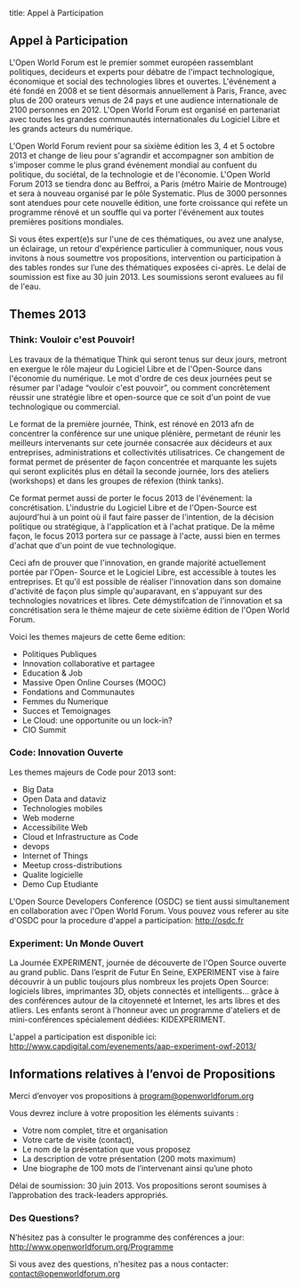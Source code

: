 title: Appel à Participation

## Appel à Participation
L'Open World Forum est le premier sommet européen rassemblant politiques, decideurs et experts pour débatre de l'impact technologique, économique et social des technologies libres et ouvertes. L'événement a été fondé en 2008 et se tient désormais annuellement à Paris, France, avec plus de 200 orateurs venus de 24 pays et une audience internationale de 2100 personnes en 2012. L'Open World Forum est organisé en partenariat avec toutes les grandes communautés internationales du Logiciel Libre et les grands acteurs du numérique.

L'Open World Forum revient pour sa sixième édition les 3, 4 et 5 octobre 2013 et change de lieu pour s'agrandir et accompagner son ambition de s'imposer comme le plus grand événement mondial au confuent du politique, du sociétal, de la technologie et de l'économie. L'Open World Forum 2013 se tiendra donc au Beffroi, a Paris (métro Mairie de Montrouge) et sera à nouveau organisé par le pôle Systematic. Plus de 3000 personnes sont atendues pour cete nouvelle édition, une forte croissance qui refète un programme rénové et un souffle qui va porter l'événement aux toutes premières positions mondiales.

Si vous êtes expert(e)s sur l'une de ces thématiques, ou avez une analyse, un éclairage, un retour d'expérience particulier à communiquer, nous vous invitons à nous soumettre vos propositions, intervention ou participation à des tables rondes sur l’une des thématiques exposées ci-après. Le delai de soumission est fixe au 30 juin 2013. Les soumissions seront evaluees au fil de l'eau.

## Themes 2013
### Think: Vouloir c'est Pouvoir!
Les travaux de la thématique Think qui seront tenus sur deux jours, metront en exergue le rôle majeur du Logiciel Libre et de l'Open-Source dans l'économie du numérique. Le mot d'ordre de ces deux journées peut se résumer par l'adage “vouloir c'est pouvoir”, ou comment concrètement réussir une stratégie libre et open-source que ce soit d'un point de vue technologique ou commercial.

Le format de la première journée, Think, est rénové en 2013 afn de concentrer la conférence sur une unique plénière, permetant de réunir les meilleurs intervenants sur cete journée consacrée aux décideurs et aux entreprises, administrations et collectivités utilisatrices. Ce changement de format permet de présenter de façon concentrée et marquante les sujets qui seront explicités plus en détail la seconde journée, lors des ateliers (workshops) et dans les groupes de réfexion (think tanks).

Ce format permet aussi de porter le focus 2013 de l'événement: la concrétisation. L'industrie du Logiciel Libre et de l'Open-Source est aujourd'hui à un point où il faut faire passer de l'intention, de la décision politique ou stratégique, à l'application et à l'achat pratique. De la même façon, le focus 2013 portera sur ce passage à l'acte, aussi bien en termes d'achat que d'un point de vue technologique.

Ceci afn de prouver que l'innovation, en grande majorité actuellement portée par l'Open- Source et le Logiciel Libre, est accessible à toutes les entreprises. Et qu'il est possible de réaliser l'innovation dans son domaine d'activité de façon plus simple qu'auparavant, en s'appuyant sur des technologies novatrices et libres. Cete démystifcation de l'innovation et sa concrétisation sera le thème majeur de cete sixième édition de l'Open World Forum.

Voici les themes majeurs de cette 6eme edition:
* Politiques Publiques
* Innovation collaborative et partagee
* Education & Job
* Massive Open Online Courses (MOOC)
* Fondations and Communautes
* Femmes du Numerique
* Succes et Temoignages
* Le Cloud: une opportunite ou un lock-in?
* CIO Summit

### Code: Innovation Ouverte
Les themes majeurs de Code pour 2013 sont:
* Big Data
* Open Data and dataviz
* Technologies mobiles
* Web moderne
* Accessibilite Web
* Cloud et Infrastructure as Code
* devops
* Internet of Things
* Meetup cross-distributions
* Qualite logicielle
* Demo Cup Etudiante

L'Open Source Developers Conference (OSDC) se tient aussi simultanement en collaboration avec l'Open World Forum. Vous pouvez vous referer au site d'OSDC pour la procedure d'appel a participation:
    http://osdc.fr

### Experiment: Un Monde Ouvert
La Journée EXPERIMENT,  journée de découverte de l'Open Source ouverte au grand public. Dans l’esprit de Futur En Seine, EXPERIMENT vise à faire découvrir à un public toujours plus nombreux les projets Open Source: logiciels libres, imprimantes 3D, objets connectés et intelligents... grâce à des conférences autour de la citoyenneté et Internet, les arts libres et des atliers. Les enfants seront à l'honneur avec un programme d'ateliers et de mini-conférences spécialement dédiées: KIDEXPERIMENT.

L'appel a participation est disponible ici:
    http://www.capdigital.com/evenements/aap-experiment-owf-2013/

## Informations relatives à l’envoi de Propositions

Merci d’envoyer vos propositions à program@openworldforum.org

Vous devrez inclure à votre proposition les éléments suivants :
* Votre nom complet, titre et organisation
* Votre carte de visite (contact),
* Le nom de la présentation que vous proposez 
* La description de votre présentation (200 mots maximum) 
* Une biographe de 100 mots de l’intervenant ainsi qu’une photo

Délai de soumission: 30 juin 2013.
Vos propositions seront soumises à l’approbation des track-leaders appropriés.

### Des Questions?
N’hésitez pas à consulter le programme des conférences a jour:
    http://www.openworldforum.org/Programme

Si vous avez des questions, n'hesitez pas a nous contacter: contact@openworldforum.org
